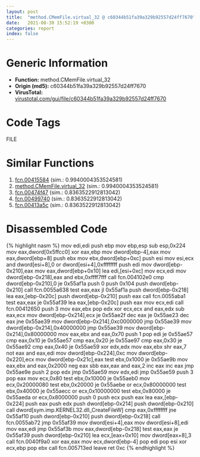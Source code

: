 ```yaml
---
layout: post
title:  "method.CMemFile.virtual_32 @ c60344b51fa39a329b92557d24ff7670"
date:   2021-08-30 15:52:19 +0300
categories: report
index: false
---
```


# Generic Information
- **Function:** method.CMemFile.virtual\_32
- **Origin (md5):** c60344b51fa39a329b92557d24ff7670
- **VirusTotal:** [virustotal.com/gui/file/c60344b51fa39a329b92557d24ff7670][virustotal_ref]

# Code Tags
<span class="tag" id="FILE">FILE</span>


# Similar Functions

1. [fcn.00415584][similar_1_ref] (sim.: 0.9940004353524581)
2. [method.CMemFile.virtual\_32][similar_2_ref] (sim.: 0.9940004353524581)
3. [fcn.00474f47][similar_3_ref] (sim.: 0.8363522912813042)
4. [fcn.00499740][similar_4_ref] (sim.: 0.8363522912813042)
5. [fcn.00413a5c][similar_5_ref] (sim.: 0.8363522912813042)


# Disassembled Code

{% highlight nasm %}
mov edi,edi
push ebp
mov ebp,esp
sub esp,0x224
mov eax,dword[0x5ffcc0]
xor eax,ebp
mov dword[ebp-4],eax
mov eax,dword[ebp+8]
push ebx
mov ebx,dword[ebp+0xc]
push esi
mov esi,ecx
and dword[esi+8],0
or dword[esi+4],0xffffffff
push edi
mov dword[ebp-0x210],eax
mov eax,dword[ebp+0x10]
lea edi,[esi+0xc]
mov ecx,edi
mov dword[ebp-0x218],eax
and ebx,0xffff7fff
call fcn.004102e0
cmp dword[ebp-0x210],0
je 0x55af1a
push 0
push 0x104
push dword[ebp-0x210]
call fcn.0055a638
test eax,eax
jl 0x55af1a
push dword[ebp-0x218]
lea eax,[ebp-0x20c]
push dword[ebp-0x210]
push eax
call fcn.0055aba1
test eax,eax
je 0x55af39
lea eax,[ebp-0x20c]
push eax
mov ecx,edi
call fcn.00412650
push 3
mov eax,ebx
pop edx
xor ecx,ecx
and eax,edx
sub eax,ecx
mov dword[ebp-0x214],ecx
je 0x55ae2f
dec eax
je 0x55ae23
dec eax
jne 0x55ae39
mov dword[ebp-0x214],0xc0000000
jmp 0x55ae39
mov dword[ebp-0x214],0x40000000
jmp 0x55ae39
mov dword[ebp-0x214],0x80000000
mov eax,ebx
and eax,0x70
push 1
pop edi
je 0x55ae57
cmp eax,0x10
je 0x55ae57
cmp eax,0x20
je 0x55ae97
cmp eax,0x30
je 0x55ae92
cmp eax,0x40
je 0x55ae59
xor edx,edx
mov eax,ebx
shr eax,7
not eax
and eax,edi
mov dword[ebp-0x224],0xc
mov dword[ebp-0x220],ecx
mov dword[ebp-0x21c],eax
test ebx,0x1000
je 0x55ae9b
mov eax,ebx
and eax,0x2000
neg eax
sbb eax,eax
and eax,2
inc eax
inc eax
jmp 0x55ae9e
push 2
pop edx
jmp 0x55ae59
mov edx,edi
jmp 0x55ae59
push 3
pop eax
mov ecx,0x80
test ebx,0x10000
je 0x55aeb0
mov ecx,0x20000080
test ebx,0x20000
je 0x55aebe
or ecx,0x80000000
test ebx,0x40000
je 0x55aecc
or ecx,0x10000000
test ebx,0x80000
je 0x55aeda
or ecx,0x8000000
push 0
push ecx
push eax
lea eax,[ebp-0x224]
push eax
push edx
push dword[ebp-0x214]
push dword[ebp-0x210]
call dword[sym.imp.KERNEL32.dll_CreateFileW]
cmp eax,0xffffffff
jne 0x55af10
push dword[ebp-0x210]
push dword[ebp-0x218]
call fcn.0055ab72
jmp 0x55af39
mov dword[esi+4],eax
mov dword[esi+8],edi
mov eax,edi
jmp 0x55af3b
mov eax,dword[ebp-0x218]
test eax,eax
je 0x55af39
push dword[ebp-0x210]
lea ecx,[eax+0x10]
mov dword[eax+8],3
call fcn.0040f9a0
xor eax,eax
mov ecx,dword[ebp-4]
pop edi
pop esi
xor ecx,ebp
pop ebx
call fcn.005713ed
leave
ret 0xc
{% endhighlight %}


[similar_1_ref]: /report/fcn.00415584@a1c6b07868a0eea8f4ee5a872aa71909
[similar_2_ref]: /report/method.CMemFile.virtual_32@a1c6b07868a0eea8f4ee5a872aa71909
[similar_3_ref]: /report/fcn.00474f47@f47bfed80cd39ec1aff63db618c8814f
[similar_4_ref]: /report/fcn.00499740@27ac6b5c7fa1ad11790cdc733c25a701
[similar_5_ref]: /report/fcn.00413a5c@392603f57220d3cbcf6b89fd2a3b66d1
[virustotal_ref]: https://www.virustotal.com/gui/file/c60344b51fa39a329b92557d24ff7670